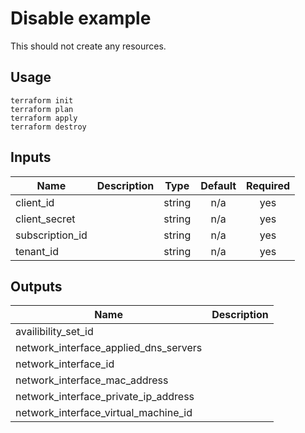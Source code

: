 # Disable example

This should not create any resources.

## Usage
```
terraform init
terraform plan
terraform apply
terraform destroy
```

<!-- BEGINNING OF PRE-COMMIT-TERRAFORM DOCS HOOK -->
## Inputs

| Name | Description | Type | Default | Required |
|------|-------------|:----:|:-----:|:-----:|
| client\_id |  | string | n/a | yes |
| client\_secret |  | string | n/a | yes |
| subscription\_id |  | string | n/a | yes |
| tenant\_id |  | string | n/a | yes |

## Outputs

| Name | Description |
|------|-------------|
| availibility\_set\_id |  |
| network\_interface\_applied\_dns\_servers |  |
| network\_interface\_id |  |
| network\_interface\_mac\_address |  |
| network\_interface\_private\_ip\_address |  |
| network\_interface\_virtual\_machine\_id |  |

<!-- END OF PRE-COMMIT-TERRAFORM DOCS HOOK -->
